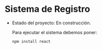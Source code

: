 <h1>Sistema de Registro</h1>

- Estado del proyecto: En construcción.

  Para ejecutar el sistema debemos poner:
  
  ```npm install react```
  

